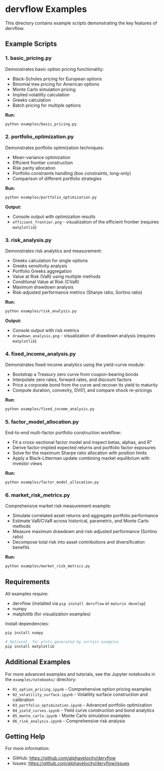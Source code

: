# dervflow Examples

This directory contains example scripts demonstrating the key features of dervflow.

## Example Scripts

### 1. basic_pricing.py

Demonstrates basic option pricing functionality:

- Black-Scholes pricing for European options
- Binomial tree pricing for American options
- Monte Carlo simulation pricing
- Implied volatility calculation
- Greeks calculation
- Batch pricing for multiple options

**Run:**

```bash
python examples/basic_pricing.py
```

### 2. portfolio_optimization.py

Demonstrates portfolio optimization techniques:

- Mean-variance optimization
- Efficient frontier construction
- Risk parity allocation
- Portfolio constraints handling (box constraints, long-only)
- Comparison of different portfolio strategies

**Run:**

```bash
python examples/portfolio_optimization.py
```

**Output:**

- Console output with optimization results
- `efficient_frontier.png` - visualization of the efficient frontier (requires `matplotlib`)

### 3. risk_analysis.py

Demonstrates risk analytics and measurement:

- Greeks calculation for single options
- Greeks sensitivity analysis
- Portfolio Greeks aggregation
- Value at Risk (VaR) using multiple methods
- Conditional Value at Risk (CVaR)
- Maximum drawdown analysis
- Risk-adjusted performance metrics (Sharpe ratio, Sortino ratio)

**Run:**

```bash
python examples/risk_analysis.py
```

**Output:**

- Console output with risk metrics
- `drawdown_analysis.png` - visualization of drawdown analysis (requires `matplotlib`)

### 4. fixed_income_analysis.py

Demonstrates fixed-income analytics using the yield-curve module:

- Bootstrap a Treasury zero curve from coupon-bearing bonds
- Interpolate zero rates, forward rates, and discount factors
- Price a corporate bond from the curve and recover its yield to maturity
- Compute duration, convexity, DV01, and compare shock re-pricings

**Run:**

```bash
python examples/fixed_income_analysis.py
```

### 5. factor_model_allocation.py

End-to-end multi-factor portfolio construction workflow:

- Fit a cross-sectional factor model and inspect betas, alphas, and R²
- Derive factor-implied expected returns and portfolio factor exposures
- Solve for the maximum Sharpe ratio allocation with position limits
- Apply a Black-Litterman update combining market equilibrium with investor views

**Run:**

```bash
python examples/factor_model_allocation.py
```

### 6. market_risk_metrics.py

Comprehensive market risk measurement example:

- Simulate correlated asset returns and aggregate portfolio performance
- Estimate VaR/CVaR across historical, parametric, and Monte Carlo methods
- Measure maximum drawdown and risk-adjusted performance (Sortino ratio)
- Decompose total risk into asset contributions and diversification benefits

**Run:**

```bash
python examples/market_risk_metrics.py
```

## Requirements

All examples require:

- dervflow (installed via `pip install dervflow` or `maturin develop`)
- numpy
- matplotlib (for visualization examples)

Install dependencies:

```bash
pip install numpy

# Optional, for plots generated by certain examples
pip install matplotlib
```

## Additional Examples

For more advanced examples and tutorials, see the Jupyter notebooks in the `examples/notebooks/` directory:

- `01_option_pricing.ipynb` - Comprehensive option pricing examples
- `02_volatility_surface.ipynb` - Volatility surface construction and calibration
- `03_portfolio_optimization.ipynb` - Advanced portfolio optimization
- `04_yield_curves.ipynb` - Yield curve construction and bond analytics
- `05_monte_carlo.ipynb` - Monte Carlo simulation examples
- `06_risk_analysis.ipynb` - Comprehensive risk analysis

## Getting Help

For more information:

- GitHub: https://github.com/alphavelocity/dervflow
- Issues: https://github.com/alphavelocity/dervflow/issues
